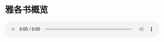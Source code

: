 # 雅各书概览

<audio style="width: 100%;" preload="false" controls controlslist="nodownload"><source src="//cdn.wechat.edu.pl/audio/mp3/old/12260.mp3" type="audio/mpeg">Your browser does not support the audio element.</audio>


